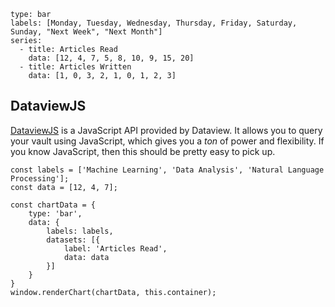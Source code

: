 
```chart
type: bar
labels: [Monday, Tuesday, Wednesday, Thursday, Friday, Saturday, Sunday, "Next Week", "Next Month"]
series:
  - title: Articles Read
    data: [12, 4, 7, 5, 8, 10, 9, 15, 20]
  - title: Articles Written
    data: [1, 0, 3, 2, 1, 0, 1, 2, 3]
```

## DataviewJS

[DataviewJS](https://blacksmithgu.github.io/obsidian-dataview/queries/dql-js-inline/) is a JavaScript API provided by Dataview. It allows you to query your vault using JavaScript, which gives you a _ton_ of power and flexibility. If you know JavaScript, then this should be pretty easy to pick up.

```dataviewjs
const labels = ['Machine Learning', 'Data Analysis', 'Natural Language Processing'];
const data = [12, 4, 7];

const chartData = {  
    type: 'bar',
    data: {
        labels: labels,
        datasets: [{
            label: 'Articles Read',
            data: data
        }]
    }
}
window.renderChart(chartData, this.container);
```
